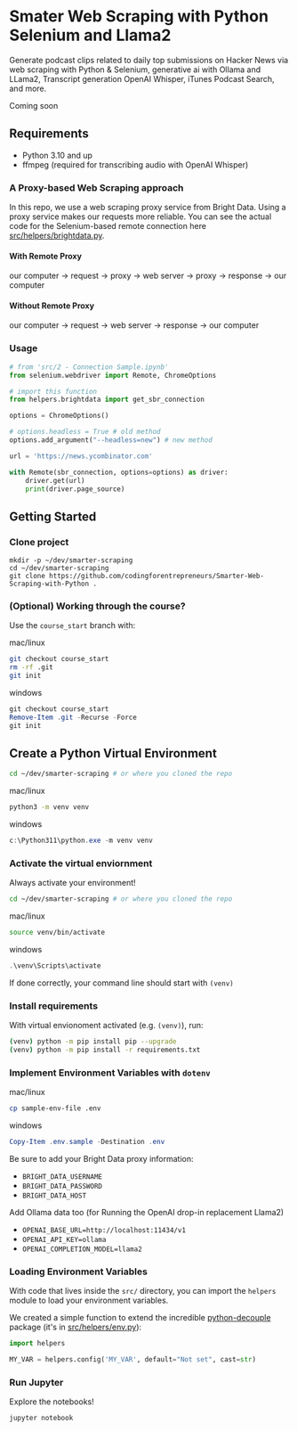 # Smater Web Scraping with Python Selenium and Llama2
Generate podcast clips related to daily top submissions on Hacker News via web scraping with Python & Selenium, generative ai with Ollama and LLama2, Transcript generation OpenAI Whisper, iTunes Podcast Search, and more.

Coming soon


## Requirements
- Python 3.10 and up
- ffmpeg (required for transcribing audio with OpenAI Whisper)



### A Proxy-based Web Scraping approach
In this repo, we use a web scraping proxy service from Bright Data. Using a proxy service makes our requests more reliable. You can see the actual code for the Selenium-based remote connection here [src/helpers/brightdata.py](./src/helpers/brightdata.py).

#### With Remote Proxy
our computer -> request -> proxy -> web server -> proxy -> response -> our computer

#### Without Remote Proxy
our computer -> request -> web server -> response -> our computer

### Usage
```python
# from 'src/2 - Connection Sample.ipynb'
from selenium.webdriver import Remote, ChromeOptions

# import this function
from helpers.brightdata import get_sbr_connection

options = ChromeOptions()

# options.headless = True # old method
options.add_argument("--headless=new") # new method

url = 'https://news.ycombinator.com'

with Remote(sbr_connection, options=options) as driver:
    driver.get(url)
    print(driver.page_source)
```



## Getting Started

### Clone project
```
mkdir -p ~/dev/smarter-scraping
cd ~/dev/smarter-scraping
git clone https://github.com/codingforentrepreneurs/Smarter-Web-Scraping-with-Python .
```

### (Optional) Working through the course?
Use the `course_start` branch with:

mac/linux
```bash
git checkout course_start
rm -rf .git 
git init
```

windows
```powershell
git checkout course_start
Remove-Item .git -Recurse -Force
git init
```
## Create a Python Virtual Environment

```bash
cd ~/dev/smarter-scraping # or where you cloned the repo
```

mac/linux
```bash
python3 -m venv venv
```

windows
```powershell
c:\Python311\python.exe -m venv venv
```

### Activate the virtual enviornment
Always activate your environment!

```bash
cd ~/dev/smarter-scraping # or where you cloned the repo
```

mac/linux
```bash
source venv/bin/activate
```

windows
```powershell
.\venv\Scripts\activate
```

If done correctly, your command line should start with `(venv)`


### Install requirements
With virtual envionoment activated (e.g. `(venv)`), run:

```bash
(venv) python -m pip install pip --upgrade
(venv) python -m pip install -r requirements.txt
```

### Implement Environment Variables with `dotenv`

mac/linux
```bash
cp sample-env-file .env
```

windows
```powershell
Copy-Item .env.sample -Destination .env
```

Be sure to add your Bright Data proxy information:
- `BRIGHT_DATA_USERNAME`
- `BRIGHT_DATA_PASSWORD`
- `BRIGHT_DATA_HOST`

Add Ollama data too (for Running the OpenAI drop-in replacement Llama2)
- `OPENAI_BASE_URL=http://localhost:11434/v1`
- `OPENAI_API_KEY=ollama`
- `OPENAI_COMPLETION_MODEL=llama2`

### Loading Environment Variables

With code that lives inside the `src/` directory, you can import the `helpers` module to load your environment variables. 

We created a simple function to extend the incredible [python-decouple](https://pypi.org/project/python-decouple/) package (it's in [src/helpers/env.py](./src/helpers/env.py)):

```python
import helpers

MY_VAR = helpers.config('MY_VAR', default="Not set", cast=str)
```


### Run Jupyter
Explore the notebooks!
```
jupyter notebook
```


